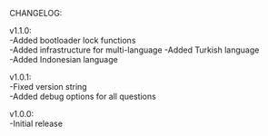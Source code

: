 CHANGELOG:  
  
v1.1.0:  
-Added bootloader lock functions  
-Added infrastructure for multi-language
-Added Turkish language  
-Added Indonesian language  
  
v1.0.1:  
-Fixed version string  
-Added debug options for all questions  
  
v1.0.0:  
-Initial release
  
